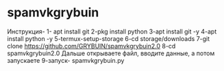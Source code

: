 # spamvkgrybuin
Инструкция-
1- apt install git
2-pkg install python
3-apt install git -y
4-apt install python -y
5-termux-setup-storage
6-cd storage/downloads
7-git clone https://github.com/GRYBUIN/spamvkgrybuin2.0
8-cd spamvkgrybuin2.0
Дальше открываете файл, вводите данные, а потом запускаете
9-запуск- spamvkgrybuin.py
